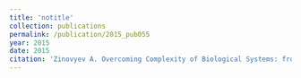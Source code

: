 ```yaml
---
title: 'notitle'
collection: publications
permalink: /publication/2015_pub055
year: 2015
date: 2015
citation: 'Zinovyev A. Overcoming Complexity of Biological Systems: from Data Analysis to Mathematical Modeling. 2015. <i>Mathematical Modeling of Natural Phenomena</i> 10(3), 186-205.'
---
```

